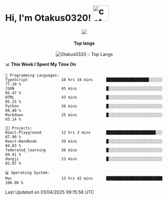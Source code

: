 <h1> Hi, I'm Otakus0320! <img src="https://media.giphy.com/media/mGcNjsfWAjY5AEZNw6/giphy.gif" width="50" alt="cat"></h1>

<p align="center"><img src="https://wakatime.com/badge/user/044d69d0-1253-4f60-96b6-5d19a0f9dde5.svg" /></p>

<h4 align="center">Top langs</h4>

<p align="center"><img src="https://github-readme-stats.vercel.app/api/top-langs/?username=Otakus0320&langs_count=10&theme=tokyonight&layout=compact&timestamp={{random_number}}" alt="Otakus0320 :: Top Langs" /></p>

<!--START_SECTION:waka-->
📊 **This Week I Spent My Time On** 

```text
💬 Programming Languages: 
TypeScript               10 hrs 34 mins      ███████████████████░░░░░░   77.10 % 
JSON                     45 mins             █░░░░░░░░░░░░░░░░░░░░░░░░   05.47 % 
HTML                     43 mins             █░░░░░░░░░░░░░░░░░░░░░░░░   05.25 % 
Python                   36 mins             █░░░░░░░░░░░░░░░░░░░░░░░░   04.40 % 
Markdown                 25 mins             █░░░░░░░░░░░░░░░░░░░░░░░░   03.14 % 

🐱‍💻 Projects: 
React-Playground         12 hrs 3 mins       ██████████████████████░░░   87.90 % 
React-Handbook           39 mins             █░░░░░░░░░░░░░░░░░░░░░░░░   04.83 % 
federated_learning       36 mins             █░░░░░░░░░░░░░░░░░░░░░░░░   04.41 % 
dongji                   23 mins             █░░░░░░░░░░░░░░░░░░░░░░░░   02.87 % 

💻 Operating System: 
Mac                      13 hrs 42 mins      █████████████████████████   100.00 % 
```


 Last Updated on 01/04/2025 09:15:58 UTC
<!--END_SECTION:waka-->
